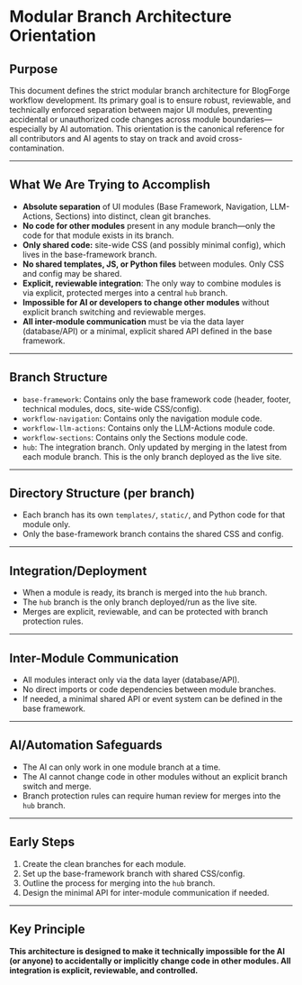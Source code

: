 # Modular Branch Architecture Orientation

## Purpose
This document defines the strict modular branch architecture for BlogForge workflow development. Its primary goal is to ensure robust, reviewable, and technically enforced separation between major UI modules, preventing accidental or unauthorized code changes across module boundaries—especially by AI automation. This orientation is the canonical reference for all contributors and AI agents to stay on track and avoid cross-contamination.

---

## What We Are Trying to Accomplish

- **Absolute separation** of UI modules (Base Framework, Navigation, LLM-Actions, Sections) into distinct, clean git branches.
- **No code for other modules** present in any module branch—only the code for that module exists in its branch.
- **Only shared code:** site-wide CSS (and possibly minimal config), which lives in the base-framework branch.
- **No shared templates, JS, or Python files** between modules. Only CSS and config may be shared.
- **Explicit, reviewable integration**: The only way to combine modules is via explicit, protected merges into a central `hub` branch.
- **Impossible for AI or developers to change other modules** without explicit branch switching and reviewable merges.
- **All inter-module communication** must be via the data layer (database/API) or a minimal, explicit shared API defined in the base framework.

---

## Branch Structure

- `base-framework`: Contains only the base framework code (header, footer, technical modules, docs, site-wide CSS/config).
- `workflow-navigation`: Contains only the navigation module code.
- `workflow-llm-actions`: Contains only the LLM-Actions module code.
- `workflow-sections`: Contains only the Sections module code.
- `hub`: The integration branch. Only updated by merging in the latest from each module branch. This is the only branch deployed as the live site.

---

## Directory Structure (per branch)
- Each branch has its own `templates/`, `static/`, and Python code for that module only.
- Only the base-framework branch contains the shared CSS and config.

---

## Integration/Deployment
- When a module is ready, its branch is merged into the `hub` branch.
- The `hub` branch is the only branch deployed/run as the live site.
- Merges are explicit, reviewable, and can be protected with branch protection rules.

---

## Inter-Module Communication
- All modules interact only via the data layer (database/API).
- No direct imports or code dependencies between module branches.
- If needed, a minimal shared API or event system can be defined in the base framework.

---

## AI/Automation Safeguards
- The AI can only work in one module branch at a time.
- The AI cannot change code in other modules without an explicit branch switch and merge.
- Branch protection rules can require human review for merges into the `hub` branch.

---

## Early Steps
1. Create the clean branches for each module.
2. Set up the base-framework branch with shared CSS/config.
3. Outline the process for merging into the `hub` branch.
4. Design the minimal API for inter-module communication if needed.

---

## Key Principle
**This architecture is designed to make it technically impossible for the AI (or anyone) to accidentally or implicitly change code in other modules. All integration is explicit, reviewable, and controlled.** 